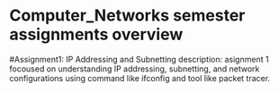 # Computer_Networks semester assignments overview

#Assignment1: IP Addressing and Subnetting
description: asignment 1 focoused on understanding IP addressing, subnetting, and network configurations using command like ifconfig and tool like packet tracer.



